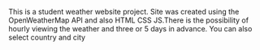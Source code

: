 This is a student weather website project. Site was created using the OpenWeatherMap API and also HTML CSS JS.There is the possibility of hourly viewing the weather and three or 5 days in advance. You can also select country and city
